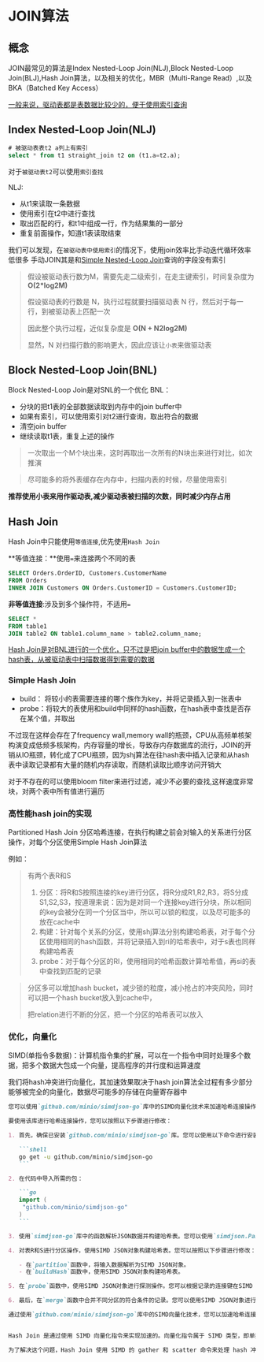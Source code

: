 # JOIN算法

## 概念
JOIN最常见的算法是Index Nested-Loop Join(NLJ),Block Nested-Loop Join(BLJ),Hash Join算法，以及相关的优化，MBR（Multi-Range Read）,以及BKA（Batched Key Access）

<u>一般来说，驱动表都是表数据比较少的，便于使用索引查询</u>

## Index Nested-Loop Join(NLJ)

~~~sql
# 被驱动表表t2 a列上有索引
select * from t1 straight_join t2 on (t1.a=t2.a);
~~~
对于`被驱动表t2`可以使用`索引查找`

NLJ:
* 从t1来读取一条数据
* 使用索引在t2中进行查找
* 取出匹配的行，和t1中组成一行，作为结果集的一部分
* 重复前面操作，知道t1表读取结束

我们可以发现，在`被驱动表中使用索引`的情况下，使用join效率比手动迭代循环效率低很多
手动JOIN其是和<u>Simple Nested-Loop Join</u>查询的字段没有索引


>假设被驱动表行数为M，需要先走二级索引，在走主键索引，时间复杂度为**O(2*log2M)**
>
>假设驱动表的行数是 N，执行过程就要扫描驱动表 N 行，然后对于每一行，到被驱动表上匹配一次
>
>因此整个执行过程，近似复杂度是 **O(N + N2log2M)**
>
>显然，N 对扫描行数的影响更大，因此应该让`小表`来做驱动表
 
 
## Block Nested-Loop Join(BNL)

Block Nested-Loop Join是对SNL的一个优化
BNL：
* 分块的把t1表的全部数据读取到内存中的join buffer中
* 如果有索引，可以使用索引对t2进行查询，取出符合的数据
* 清空join buffer
* 继续读取t1表，重复上述的操作


>一次取出一个M个块出来，这时再取出一次所有的N块出来进行对比，如次推演

>尽可能多的将外表缓存在内存中，扫描内表的时候，尽量使用索引
 
 
**推荐使用小表来用作驱动表,减少驱动表被扫描的次数，同时减少内存占用**


## Hash Join
Hash Join中只能使用`等值连接`,优先使用`Hash Join`

**等值连接：**使用`=`来连接两个不同的表
~~~sql
SELECT Orders.OrderID, Customers.CustomerName
FROM Orders
INNER JOIN Customers ON Orders.CustomerID = Customers.CustomerID;
~~~

**非等值连接**:涉及到多个操作符，不适用`=`
~~~sql
SELECT *
FROM table1
JOIN table2 ON table1.column_name > table2.column_name;
~~~

<u>Hash Join是对BNL进行的一个优化，只不过是把join buffer中的数据生成一个hash表，从被驱动表中扫描数据得到需要的数据</u>

### Simple Hash Join
* build： 将较小的表需要连接的哪个族作为key，并将记录插入到一张表中
* probe：将较大的表使用和build中同样的hash函数，在hash表中查找是否存在某个值，并取出

不过现在这样会存在了frequency wall,memory wall的瓶颈，CPU从高频单核架构演变成低频多核架构，内存容量的增长，导致存内存数据库的流行，JOIN的开销从IO瓶颈，转化成了CPU瓶颈，因为shj算法在往hash表中插入记录和从hash表中读取记录都有大量的随机内存读取，而随机读取比顺序访问开销大


对于不存在的可以使用bloom filter来进行过滤，减少不必要的查找,这样速度非常块，对两个表中所有值进行遍历



### 高性能hash join的实现
Partitioned Hash Join
分区哈希连接，在执行构建之前会对输入的关系进行分区操作，对每个分区使用Simple Hash Join算法

例如：
>有两个表R和S
> 1. 分区：将R和S按照连接的key进行分区，将R分成R1,R2,R3，将S分成S1,S2,S3，按道理来说：因为是对同一个连接key进行分块，所以相同的key会被分在同一个分区当中，所以可以锁的粒度，以及尽可能多的放在cache中
> 2. 构建：针对每个关系的分区，使用shj算法分别构建哈希表，对于每个分区使用相同的hash函数，并将记录插入到ri的哈希表中，对于s表也同样构建哈希表
> 3. probe：对于每个分区的RI，使用相同的哈希函数计算哈希值，再si的表中查找到匹配的记录

>分区多可以增加hash bucket，减少锁的粒度，减小抢占的冲突风险，同时可以把一个hash bucket放入到cache中，
> 
>把relation进行不断的分区，把一个分区的哈希表可以放入


### 优化，向量化
SIMD(单指令多数据)：计算机指令集的扩展，可以在一个指令中同时处理多个数据，把多个数据大包成一个向量，提高程序的并行度和运算速度

我们将hash冲突进行向量化，其加速效果取决于hash join算法全过程有多少部分能够被完全的向量化，数据尽可能多的存储在向量寄存器中

~~~markdown
您可以使用`github.com/minio/simdjson-go`库中的SIMD向量化技术来加速哈希连接操作。该库提供了高效的JSON解析和处理功能，使用SIMD指令来提高性能。

要使用该库进行哈希连接操作，您可以按照以下步骤进行修改：

1. 首先，确保已安装`github.com/minio/simdjson-go`库。您可以使用以下命令进行安装：

   ```shell
   go get -u github.com/minio/simdjson-go
   ```

2. 在代码中导入所需的包：

   ```go
   import (
   	"github.com/minio/simdjson-go"
   )
   ```

3. 使用`simdjson-go`库中的函数解析JSON数据并构建哈希表。您可以使用`simdjson.Parse([]byte)`函数将JSON数据解析为SIMD JSON对象。

4. 对表R和S进行分区操作，使用SIMD JSON对象构建哈希表。您可以按照以下步骤进行修改：

   - 在`partition`函数中，将输入数据解析为SIMD JSON对象。
   - 在`buildHash`函数中，使用SIMD JSON对象构建哈希表。

5. 在`probe`函数中，使用SIMD JSON对象进行探测操作。您可以根据记录的连接键在SIMD JSON对象中查找匹配的记录。

6. 最后，在`merge`函数中合并不同分区的符合条件的记录。您可以使用SIMD JSON对象进行合并操作。

通过使用`github.com/minio/simdjson-go`库中的SIMD向量化技术，您可以加速哈希连接操作，并提高性能和效率。请参考该库的文档和示例代码以了解更多详细信息和用法。


Hash Join 是通过使用 SIMD 向量化指令来实现加速的。向量化指令属于 SIMD 类型，即单指令多数据。在 Hash Join 中，如果一个向量中的多个 key 值内出现了 hash conflict，理论上就出现了至少两个 branch（无冲突 key 的处理和有冲突 key 的处理），而 SIMD 一定永远在向量上使用相同的指令，这会导致分支预测失败，从而影响性能。

为了解决这个问题，Hash Join 使用 SIMD 的 gather 和 scatter 命令来处理 hash 冲突。具体来说，Hash Join 首先将存储了多个 hash 值的向量按照 scatter 的方式写进内存中，然后通过 gather 读回来获得新的向量。接着，Hash Join 比较原始向量和新的向量的内容，找出因 hash 冲突而被覆盖的位置。最后，Hash Join 利用 mask 将这些位置标记出来，留到下一个迭代再插入 hash 表中，从而减少哈希冲突，提高性能。

~~~